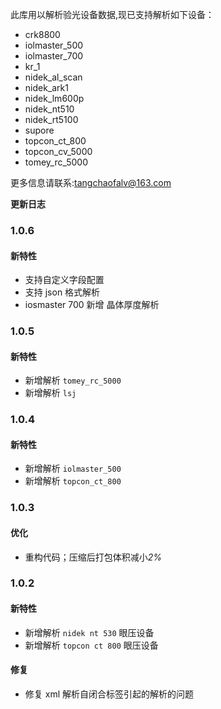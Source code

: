 <!--
 * @Author: tanglv
 * @Date: 2021-01-18 09:13:04
 * @LastEditTime: 2022-02-11 09:54:39
 * @LastEditors: tanglv
 * @Description:
-->

此库用以解析验光设备数据,现已支持解析如下设备：

- crk8800
- iolmaster_500
- iolmaster_700
- kr_1
- nidek_al_scan
- nidek_ark1
- nidek_lm600p
- nidek_nt510
- nidek_rt5100
- supore
- topcon_ct_800
- topcon_cv_5000
- tomey_rc_5000

更多信息请联系:tangchaofalv@163.com

**更新日志**

### 1.0.6

#### 新特性

- 支持自定义字段配置
- 支持 json 格式解析
- iosmaster 700 新增 晶体厚度解析

### 1.0.5

#### 新特性

- 新增解析 `tomey_rc_5000`
- 新增解析 `lsj`

### 1.0.4

#### 新特性

- 新增解析 `iolmaster_500`
- 新增解析 `topcon_ct_800`

### 1.0.3

#### 优化

- 重构代码；压缩后打包体积减小*2%*

### 1.0.2

#### 新特性

- 新增解析 `nidek nt 530` 眼压设备
- 新增解析 `topcon ct 800` 眼压设备

#### 修复

- 修复 xml 解析自闭合标签引起的解析的问题
